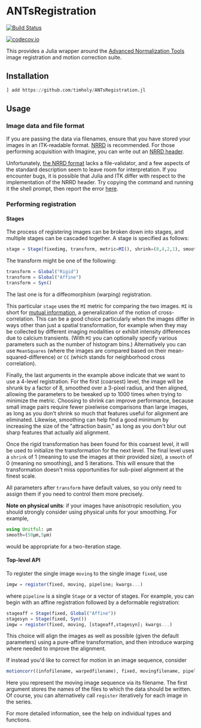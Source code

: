 # ANTsRegistration

[![Build Status](https://travis-ci.org/timholy/ANTSRegistration.jl.svg?branch=master)](https://travis-ci.org/timholy/ANTSRegistration.jl)

[![codecov.io](http://codecov.io/github/timholy/ANTSRegistration.jl/coverage.svg?branch=master)](http://codecov.io/github/timholy/ANTSRegistration.jl?branch=master)

This provides a Julia wrapper around the
[Advanced Normalization Tools](https://stnava.github.io/ANTs/) image
registration and motion correction suite.

## Installation
```julia
] add https://github.com/timholy/ANTsRegistration.jl
```

## Usage

### Image data and file format

If you are passing the data via filenames, ensure that you have stored
your images in an ITK-readable
format. [NRRD](https://github.com/JuliaIO/NRRD.jl) is recommended. For
those performing acquisition with Imagine, you can write out an
[NRRD header](https://github.com/timholy/ImagineFormat.jl#converting-to-nrrd).

Unfortunately, [the NRRD format](http://teem.sourceforge.net/nrrd/format.html)
lacks a file-validator, and a few aspects of the standard description seem
to leave room for interpretation. If you encounter bugs, it is possible that
Julia and ITK differ with respect to the implementation of the NRRD header.
Try copying the command and running it the shell prompt, then report the error
[here](https://github.com/JuliaIO/NRRD.jl/issues/new).

### Performing registration

#### Stages

The process of registering images can be broken down into stages, and multiple stages can be cascaded together. A stage is specified as follows:

```julia
stage = Stage(fixedimg, transform, metric=MI(), shrink=(8,4,2,1), smooth=(3,2,1,0), iterations=(1000,500,250,5))
```

The transform might be one of the following:
```julia
transform = Global("Rigid")
transform = Global("Affine")
transform = Syn()
```
The last one is for a diffeomorphism (warping) registration.

This particular `stage` uses the `MI` metric for comparing the two
images.  `MI` is short for
[mutual information](https://en.wikipedia.org/wiki/Mutual_information),
a generalization of the notion of cross-correlation.  This can be a
good choice particularly when the images differ in ways other than
just a spatial transformation, for example when they may be collected
by different imaging modalities or exhibit intensity differences due
to calcium transients. (With `MI` you can optionally specify various
parameters such as the number of histogram bins.) Alternatively you
can use `MeanSquares` (where the images are compared based on their
mean-squared-difference) or `CC` (which stands for neighborhood cross
correlation).

Finally, the last arguments in the example above indicate that we want
to use a 4-level registration. For the first (coarsest) level, the
image will be shrunk by a factor of 8, smoothed over a 3-pixel radius,
and then aligned, allowing the parameters to be tweaked up to 1000
times when trying to minimize the metric. Choosing to shrink can
improve performance, because small image pairs require fewer pixelwise
comparisons than large images, as long as you don't shrink so much
that features useful for alignment are eliminated.  Likewise,
smoothing can help find a good minimum by increasing the size of the
"attraction basin," as long as you don't blur out sharp features that
actually aid alignment.

Once the rigid transformation has been found for this coarsest level,
it will be used to initialize the transformation for the next
level. The final level uses a `shrink` of 1 (meaning to use the images
at their provided size), a `smooth` of 0 (meaning no smoothing), and 5
iterations. This will ensure that the transformation doesn't miss
opportunities for sub-pixel alignment at the finest scale.

All parameters after `transform` have default values, so you only need
to assign them if you need to control them more precisely.

**Note on physical units**: if your images have anisotropic resolution,
you should strongly consider using physical units for your smoothing.
For example,

```julia
using Unitful: μm
smooth=(50μm,5μm)
```

would be appropriate for a two-iteration stage.

#### Top-level API

To register the single image `moving` to the single image `fixed`, use
```julia
imgw = register(fixed, moving, pipeline; kwargs...)
```

where `pipeline` is a single `Stage` or a vector of stages. For
example, you can begin with an affine registration followed by a
deformable registration:

```julia
stageaff = Stage(fixed, Global("Affine"))
stagesyn = Stage(fixed, Syn())
imgw = register(fixed, moving, [stageaff,stagesyn]; kwargs...)
```

This choice will align the images as well as possible (given the
default parameters) using a pure-affine transformation, and then
introduce warping where needed to improve the alignment.

If instead you'd like to correct for motion in an image sequence, consider
```julia
motioncorr((infofilename, warpedfilename), fixed, movingfilename, pipeline)
```
Here you represent the moving image sequence via its filename. The
first argument stores the names of the files to which the data should
be written. Of course, you can alternatively call `register` iteratively
for each image in the series.

For more detailed information, see the help on individual types and
functions.

